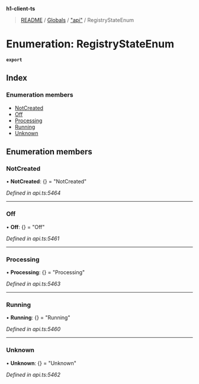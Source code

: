**h1-client-ts**

> [README](../README.md) / [Globals](../globals.md) / ["api"](../modules/_api_.md) / RegistryStateEnum

# Enumeration: RegistryStateEnum

**`export`** 

## Index

### Enumeration members

* [NotCreated](_api_.registrystateenum.md#notcreated)
* [Off](_api_.registrystateenum.md#off)
* [Processing](_api_.registrystateenum.md#processing)
* [Running](_api_.registrystateenum.md#running)
* [Unknown](_api_.registrystateenum.md#unknown)

## Enumeration members

### NotCreated

•  **NotCreated**: {} = "NotCreated"

*Defined in api.ts:5464*

___

### Off

•  **Off**: {} = "Off"

*Defined in api.ts:5461*

___

### Processing

•  **Processing**: {} = "Processing"

*Defined in api.ts:5463*

___

### Running

•  **Running**: {} = "Running"

*Defined in api.ts:5460*

___

### Unknown

•  **Unknown**: {} = "Unknown"

*Defined in api.ts:5462*

